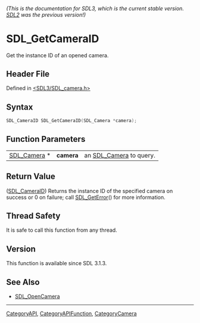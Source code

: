 ###### (This is the documentation for SDL3, which is the current stable version. [SDL2](https://wiki.libsdl.org/SDL2/) was the previous version!)
# SDL_GetCameraID

Get the instance ID of an opened camera.

## Header File

Defined in [<SDL3/SDL_camera.h>](https://github.com/libsdl-org/SDL/blob/main/include/SDL3/SDL_camera.h)

## Syntax

```c
SDL_CameraID SDL_GetCameraID(SDL_Camera *camera);
```

## Function Parameters

|                            |            |                                       |
| -------------------------- | ---------- | ------------------------------------- |
| [SDL_Camera](SDL_Camera) * | **camera** | an [SDL_Camera](SDL_Camera) to query. |

## Return Value

([SDL_CameraID](SDL_CameraID)) Returns the instance ID of the specified
camera on success or 0 on failure; call [SDL_GetError](SDL_GetError)() for
more information.

## Thread Safety

It is safe to call this function from any thread.

## Version

This function is available since SDL 3.1.3.

## See Also

- [SDL_OpenCamera](SDL_OpenCamera)

----
[CategoryAPI](CategoryAPI), [CategoryAPIFunction](CategoryAPIFunction), [CategoryCamera](CategoryCamera)

